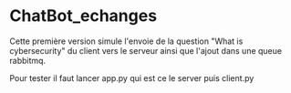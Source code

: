 # ChatBot_echanges

Cette première version simule l'envoie de la question "What is cybersecurity" du client vers le serveur ainsi que l'ajout dans une queue rabbitmq.

Pour tester il faut lancer app.py qui est ce le server puis client.py
